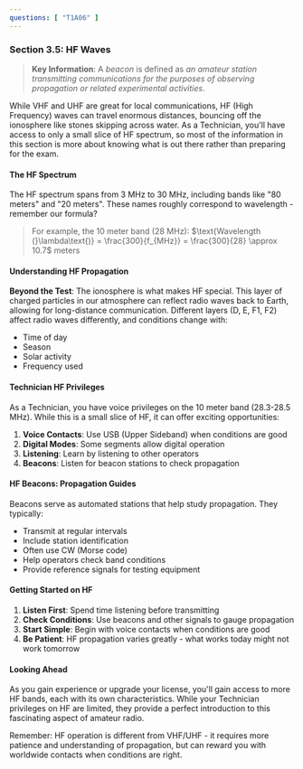 ```yaml
---
questions: [ "T1A06" ]
---
```


### Section 3.5: HF Waves

> **Key Information**: A *beacon* is defined as *an amateur station transmitting communications for the purposes of observing propagation or related experimental activities*.

While VHF and UHF are great for local communications, HF (High Frequency) waves can travel enormous distances, bouncing off the ionosphere like stones skipping across water. As a Technician, you'll have access to only a small slice of HF spectrum, so most of the information in this section is more about knowing what is out there rather than preparing for the exam.

#### The HF Spectrum

The HF spectrum spans from 3 MHz to 30 MHz, including bands like "80 meters" and "20 meters". These names roughly correspond to wavelength - remember our formula?

> For example, the 10 meter band (28 MHz): $\text{Wavelength (}\lambda\text{)} = \frac{300}{f_{MHz}} = \frac{300}{28} \approx 10.7$ meters

#### Understanding HF Propagation

**Beyond the Test**: The ionosphere is what makes HF special. This layer of charged particles in our atmosphere can reflect radio waves back to Earth, allowing for long-distance communication. Different layers (D, E, F1, F2) affect radio waves differently, and conditions change with:
- Time of day
- Season
- Solar activity
- Frequency used

#### Technician HF Privileges

As a Technician, you have voice privileges on the 10 meter band (28.3-28.5 MHz). While this is a small slice of HF, it can offer exciting opportunities:

1. **Voice Contacts**: Use USB (Upper Sideband) when conditions are good
2. **Digital Modes**: Some segments allow digital operation
3. **Listening**: Learn by listening to other operators
4. **Beacons**: Listen for beacon stations to check propagation

#### HF Beacons: Propagation Guides

Beacons serve as automated stations that help study propagation. They typically:
- Transmit at regular intervals
- Include station identification
- Often use CW (Morse code)
- Help operators check band conditions
- Provide reference signals for testing equipment

#### Getting Started on HF

1. **Listen First**: Spend time listening before transmitting
2. **Check Conditions**: Use beacons and other signals to gauge propagation
3. **Start Simple**: Begin with voice contacts when conditions are good
4. **Be Patient**: HF propagation varies greatly - what works today might not work tomorrow

#### Looking Ahead

As you gain experience or upgrade your license, you'll gain access to more HF bands, each with its own characteristics. While your Technician privileges on HF are limited, they provide a perfect introduction to this fascinating aspect of amateur radio.

Remember: HF operation is different from VHF/UHF - it requires more patience and understanding of propagation, but can reward you with worldwide contacts when conditions are right.